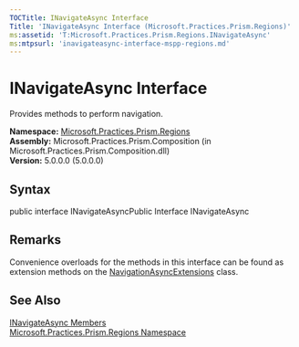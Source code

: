 ```yaml
---
TOCTitle: INavigateAsync Interface
Title: 'INavigateAsync Interface (Microsoft.Practices.Prism.Regions)'
ms:assetid: 'T:Microsoft.Practices.Prism.Regions.INavigateAsync'
ms:mtpsurl: 'inavigateasync-interface-mspp-regions.md'
---
```


# INavigateAsync Interface

Provides methods to perform navigation.

**Namespace:** [Microsoft.Practices.Prism.Regions](https://msdn.microsoft.com/library/microsoft.practices.prism.regions)
**Assembly:** Microsoft.Practices.Prism.Composition (in Microsoft.Practices.Prism.Composition.dll)<br/>
**Version:** 5.0.0.0 (5.0.0.0)

## Syntax
public interface INavigateAsyncPublic Interface INavigateAsync

## Remarks

 Convenience overloads for the methods in this interface can be found as extension methods on the [NavigationAsyncExtensions](https://msdn.microsoft.com/library/microsoft.practices.prism.regions.navigationasyncextensions) class.

## See Also
[INavigateAsync Members](https://msdn.microsoft.com/allmembers.t:microsoft.practices.prism.regions.inavigateasync)<br/>
[Microsoft.Practices.Prism.Regions Namespace](https://msdn.microsoft.com/library/microsoft.practices.prism.regions)<br/>